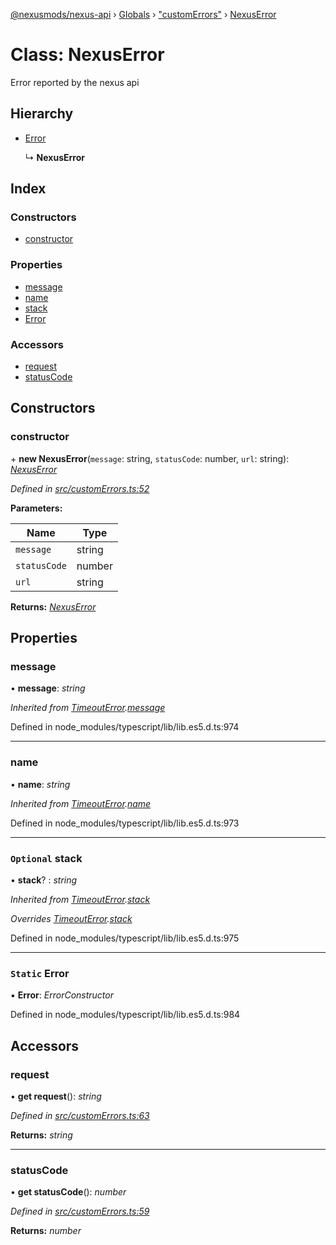 [@nexusmods/nexus-api](../README.md) › [Globals](../globals.md) › ["customErrors"](../modules/_customerrors_.md) › [NexusError](_customerrors_.nexuserror.md)

# Class: NexusError

Error reported by the nexus api

## Hierarchy

* [Error](_customerrors_.timeouterror.md#static-error)

  ↳ **NexusError**

## Index

### Constructors

* [constructor](_customerrors_.nexuserror.md#constructor)

### Properties

* [message](_customerrors_.nexuserror.md#message)
* [name](_customerrors_.nexuserror.md#name)
* [stack](_customerrors_.nexuserror.md#optional-stack)
* [Error](_customerrors_.nexuserror.md#static-error)

### Accessors

* [request](_customerrors_.nexuserror.md#request)
* [statusCode](_customerrors_.nexuserror.md#statuscode)

## Constructors

###  constructor

\+ **new NexusError**(`message`: string, `statusCode`: number, `url`: string): *[NexusError](_customerrors_.nexuserror.md)*

*Defined in [src/customErrors.ts:52](https://github.com/Nexus-Mods/node-nexus-api/blob/3265db7/src/customErrors.ts#L52)*

**Parameters:**

Name | Type |
------ | ------ |
`message` | string |
`statusCode` | number |
`url` | string |

**Returns:** *[NexusError](_customerrors_.nexuserror.md)*

## Properties

###  message

• **message**: *string*

*Inherited from [TimeoutError](_customerrors_.timeouterror.md).[message](_customerrors_.timeouterror.md#message)*

Defined in node_modules/typescript/lib/lib.es5.d.ts:974

___

###  name

• **name**: *string*

*Inherited from [TimeoutError](_customerrors_.timeouterror.md).[name](_customerrors_.timeouterror.md#name)*

Defined in node_modules/typescript/lib/lib.es5.d.ts:973

___

### `Optional` stack

• **stack**? : *string*

*Inherited from [TimeoutError](_customerrors_.timeouterror.md).[stack](_customerrors_.timeouterror.md#optional-stack)*

*Overrides [TimeoutError](_customerrors_.timeouterror.md).[stack](_customerrors_.timeouterror.md#optional-stack)*

Defined in node_modules/typescript/lib/lib.es5.d.ts:975

___

### `Static` Error

▪ **Error**: *ErrorConstructor*

Defined in node_modules/typescript/lib/lib.es5.d.ts:984

## Accessors

###  request

• **get request**(): *string*

*Defined in [src/customErrors.ts:63](https://github.com/Nexus-Mods/node-nexus-api/blob/3265db7/src/customErrors.ts#L63)*

**Returns:** *string*

___

###  statusCode

• **get statusCode**(): *number*

*Defined in [src/customErrors.ts:59](https://github.com/Nexus-Mods/node-nexus-api/blob/3265db7/src/customErrors.ts#L59)*

**Returns:** *number*
